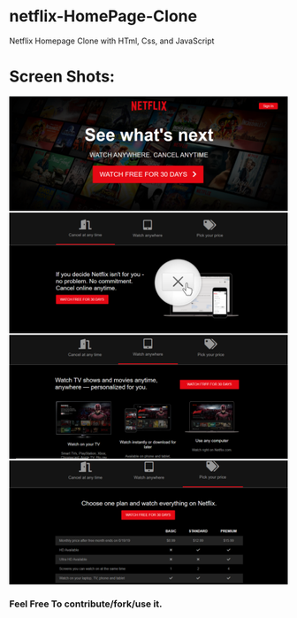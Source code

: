 # netflix-HomePage-Clone
Netflix Homepage Clone with HTml, Css, and JavaScript

# Screen Shots:
![NetFlix Images](netflix1.png)
![NetFlix Images](netflix2.png)
![NetFlix Images](netflix3.png)
![NetFlix Images](netflix5.png)

### Feel Free To contribute/fork/use it.

